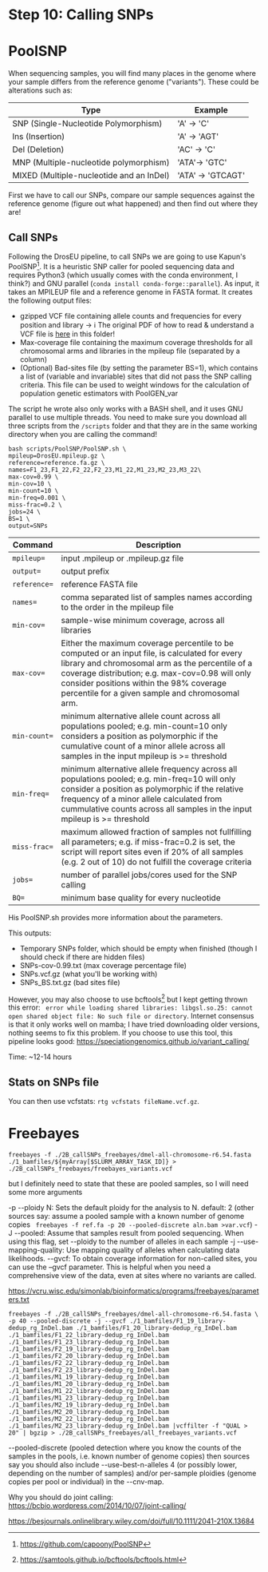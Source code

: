 # Step 10: Calling SNPs

# PoolSNP
When sequencing samples, you will find many places in the genome where your sample differs from the reference genome ("variants"). These could be alterations such as:

| Type  | Example |
| ----------- | ----------- |
| SNP (Single-Nucleotide Polymorphism) |'A' -> 'C'|
| Ins (Insertion) | 'A' ->  'AGT'|
| Del (Deletion) | 'AC' ->  'C'|
| MNP (Multiple-nucleotide polymorphism) |'ATA'->  'GTC'|
| MIXED (Multiple-nucleotide and an InDel) | 'ATA' -> 'GTCAGT'|

First we have to call our SNPs, compare our sample sequences against the reference genome (figure out what happened) and then find out where they are! 

## Call SNPs 

Following the DrosEU pipeline, to call SNPs we are going to use Kapun's PoolSNP[^1]. It is a heuristic SNP caller for pooled sequencing data and requires Python3 (which usually comes with the conda environment, I think?) and GNU parallel (`conda install conda-forge::parallel`). As input, it takes an MPILEUP file and a reference genome in FASTA format. It creates the following output files:

- gzipped VCF file containing allele counts and frequencies for every position and library -> ℹ️ The original PDF of how to read & understand a VCF file is [here](VCFv4.4.pdf) in this folder! 
- Max-coverage file containing the maximum coverage thresholds for all chromosomal arms and libraries in the mpileup file (separated by a column)
- (Optional) Bad-sites file (by setting the parameter BS=1), which contains a list of (variable and invariable) sites that did not pass the SNP calling criteria. This file can be used to weight windows for the calculation of population genetic estimators with PoolGEN_var

The script he wrote also only works with a BASH shell, and it uses GNU parallel to use multiple threads. You need to make sure you download all three scripts from the `/scripts` folder and that they are in the same working directory when you are calling the command! 

```
bash scripts/PoolSNP/PoolSNP.sh \
mpileup=DrosEU.mpileup.gz \
reference=reference.fa.gz \
names=F1_23,F1_22,F2_22,F2_23,M1_22,M1_23,M2_23,M3_22\
max-cov=0.99 \
min-cov=10 \
min-count=10 \
min-freq=0.001 \
miss-frac=0.2 \
jobs=24 \
BS=1 \
output=SNPs
```

| Command      | Description |
| ----------- | ----------- |
| `mpileup=` | input .mpileup or .mpileup.gz file |
| `output=` | output prefix |
| `reference=` | reference FASTA file |
| `names=` | comma separated list of samples names according to the order in the mpileup file |
| `min-cov=` | sample-wise minimum coverage, across all libraries |
| `max-cov=` | Either the maximum coverage percentile to be computed or an input file, is calculated for every library and chromosomal arm as the percentile of a coverage distribution; e.g. max-cov=0.98 will only consider positions within the 98% coverage percentile for a given sample and chromosomal arm.|
| `min-count=` | minimum alternative allele count across all populations pooled; e.g. min-count=10 only considers a position as polymorphic if the cumulative count of a minor allele across all samples in the input mpileup is >= threshold |
| `min-freq=` | minimum alternative allele frequency across all populations pooled; e.g. min-freq=10 will only consider a position as polymorphic if the relative frequency of a minor allele calculated from cummulative counts across all samples in the input mpileup is >= threshold |
| `miss-frac=` | maximum allowed fraction of samples not fullfilling all parameters; e.g. if miss-frac=0.2 is set, the script will report sites even if 20% of all samples (e.g. 2 out of 10) do not fulfill the coverage criteria |
| `jobs=` | number of parallel jobs/cores used for the SNP calling |
| `BQ=` | minimum base quality for every nucleotide |

His PoolSNP.sh provides more information about the parameters. 

This outputs:
- Temporary SNPs folder, which should be empty when finished (though I should check if there are hidden files)
- SNPs-cov-0.99.txt (max coverage percentage file) 
- SNPs.vcf.gz (what you'll be working with)
- SNPs_BS.txt.gz (bad sites file)

However, you may also choose to use bcftools[^2] but I kept getting thrown this error: ` error while loading shared libraries: libgsl.so.25: cannot open shared object file: No such file or directory`. Internet consensus is that it only works well on mamba; I have tried downloading older versions, nothing seems to fix this problem. If you choose to use this tool, this pipeline looks good: <https://speciationgenomics.github.io/variant_calling/> 

Time: ~12-14 hours

## Stats on SNPs file 

You can then use vcfstats: `rtg vcfstats fileName.vcf.gz`.

# Freebayes

`freebayes -f ./2B_callSNPs_freebayes/dmel-all-chromosome-r6.54.fasta ./1_bamfiles/${myArray[$SLURM_ARRAY_TASK_ID]} > ./2B_callSNPs_freebayes/freebayes_variants.vcf`

but I definitely need to state that these are pooled samples, so I will need some more arguments 

 -p --ploidy N:   Sets the default ploidy for the analysis to N.  default: 2 (other sources say: assume a pooled sample with a known number of genome copies ` freebayes -f ref.fa -p 20 --pooled-discrete aln.bam >var.vcf`)
 -J --pooled:     Assume that samples result from pooled sequencing.
                   When using this flag, set --ploidy to the number of
                   alleles in each sample
 -j --use-mapping-quality: Use mapping quality of alleles when calculating data likelihoods.
--gvcf: To obtain coverage information for non-called sites, you can use the –gvcf parameter. This is helpful when you need a comprehensive view of the data, even at sites where no variants are called.

https://vcru.wisc.edu/simonlab/bioinformatics/programs/freebayes/parameters.txt

`freebayes -f ./2B_callSNPs_freebayes/dmel-all-chromosome-r6.54.fasta \
-p 40 --pooled-discrete -j --gvcf
./1_bamfiles/F1_19_library-dedup_rg_InDel.bam
./1_bamfiles/F1_20_library-dedup_rg_InDel.bam
./1_bamfiles/F1_22_library-dedup_rg_InDel.bam
./1_bamfiles/F1_23_library-dedup_rg_InDel.bam
./1_bamfiles/F2_19_library-dedup_rg_InDel.bam
./1_bamfiles/F2_20_library-dedup_rg_InDel.bam
./1_bamfiles/F2_22_library-dedup_rg_InDel.bam
./1_bamfiles/F2_23_library-dedup_rg_InDel.bam
./1_bamfiles/M1_19_library-dedup_rg_InDel.bam
./1_bamfiles/M1_20_library-dedup_rg_InDel.bam
./1_bamfiles/M1_22_library-dedup_rg_InDel.bam
./1_bamfiles/M1_23_library-dedup_rg_InDel.bam
./1_bamfiles/M2_19_library-dedup_rg_InDel.bam
./1_bamfiles/M2_20_library-dedup_rg_InDel.bam
./1_bamfiles/M2_22_library-dedup_rg_InDel.bam
./1_bamfiles/M2_23_library-dedup_rg_InDel.bam |vcffilter -f "QUAL > 20" | bgzip > ./2B_callSNPs_freebayes/all_freebayes_variants.vcf`

 --pooled-discrete (pooled detection where you know the counts of the samples in the pools, i.e. known number of genome copies) then sources say you should also include --use-best-n-alleles 4 (or possibly lower, depending on the number of samples) and/or per-sample ploidies (genome copies per pool or individual) in the --cnv-map.


Why you should do joint calling: https://bcbio.wordpress.com/2014/10/07/joint-calling/

https://besjournals.onlinelibrary.wiley.com/doi/full/10.1111/2041-210X.13684
[^1]: <https://github.com/capoony/PoolSNP>
[^2]: <https://samtools.github.io/bcftools/bcftools.html>
[^3]: <https://ftp.flybase.net/genomes/Drosophila_melanogaster/dmel_r6.54_FB2023_05/fasta/>
[^4]: "A program for annotating and predicting the effects of single nucleotide polymorphisms, SnpEff: SNPs in the genome of Drosophila melanogaster strain w1118; iso-2; iso-3.", Cingolani P, Platts A, Wang le L, Coon M, Nguyen T, Wang L, Land SJ, Lu X, Ruden DM. Fly (Austin). 2012 Apr-Jun;6(2):80-92. PMID: 22728672
[^5]: <https://pcingola.github.io/SnpEff/snpeff/commandline/>
[^6]: <https://pcingola.github.io/SnpEff/snpeff/outputsummary/>
